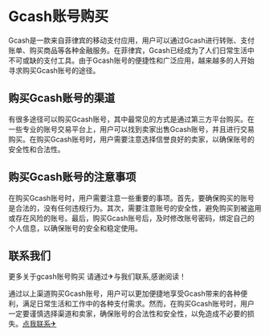# Gcash账号购买

Gcash是一款来自菲律宾的移动支付应用，用户可以通过Gcash进行转账、支付账单、购买商品等各种金融服务。在菲律宾，Gcash已经成为了人们日常生活中不可或缺的支付工具。由于Gcash账号的便捷性和广泛应用，越来越多的人开始寻求购买Gcash账号的途径。

## 购买Gcash账号的渠道

有很多途径可以购买Gcash账号，其中最常见的方式是通过第三方平台购买。在一些专业的账号交易平台上，用户可以找到卖家出售Gcash账号，并且进行交易购买。在购买Gcash账号时，用户需要注意选择信誉良好的卖家，以确保账号的安全性和合法性。

## 购买Gcash账号的注意事项

在购买Gcash账号时，用户需要注意一些重要的事项。首先，要确保购买的账号是合法的，没有任何违规行为。其次，需要注意账号的安全性，避免购买到被盗用或存在风险的账号。最后，购买Gcash账号后，及时修改账号密码，绑定自己的个人信息，以确保账号的安全和稳定使用。

## 联系我们

更多关于gcash账号购买 请通过✈与我们联系,感谢阅读！

通过以上渠道购买Gcash账号，用户可以更加便捷地享受Gcash带来的各种便利，满足日常生活和工作中的各种支付需求。然而，在购买Gcash账号时，用户一定要谨慎选择渠道和卖家，确保账号的合法性和安全性，以免造成不必要的损失。[点我联系✈](https://my.G208.com)